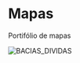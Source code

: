 # Mapas
Portifólio de mapas


![BACIAS_DIVIDAS](https://github.com/user-attachments/assets/3278ad3a-fbff-4a35-b367-185e633900fb)
